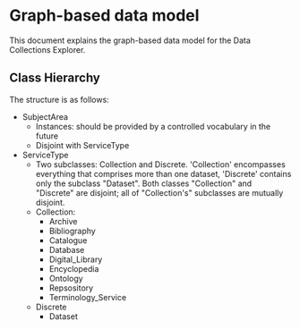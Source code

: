 # Graph-based data model

This document explains the graph-based data model for the Data Collections Explorer. 

## Class Hierarchy

The structure is as follows:

- SubjectArea
    - Instances: should be provided by a controlled vocabulary in the future
    - Disjoint with ServiceType
- ServiceType
    - Two subclasses: Collection and Discrete. 'Collection' encompasses everything that comprises more than one dataset, 'Discrete' contains only the subclass "Dataset". Both classes "Collection" and "Discrete" are disjoint; all of "Collection's" subclasses are mutually disjoint.
    - Collection:
        - Archive
        - Bibliography
        - Catalogue
        - Database
        - Digital_Library
        - Encyclopedia
        - Ontology
        - Repsository
        - Terminology_Service
    - Discrete
        - Dataset
